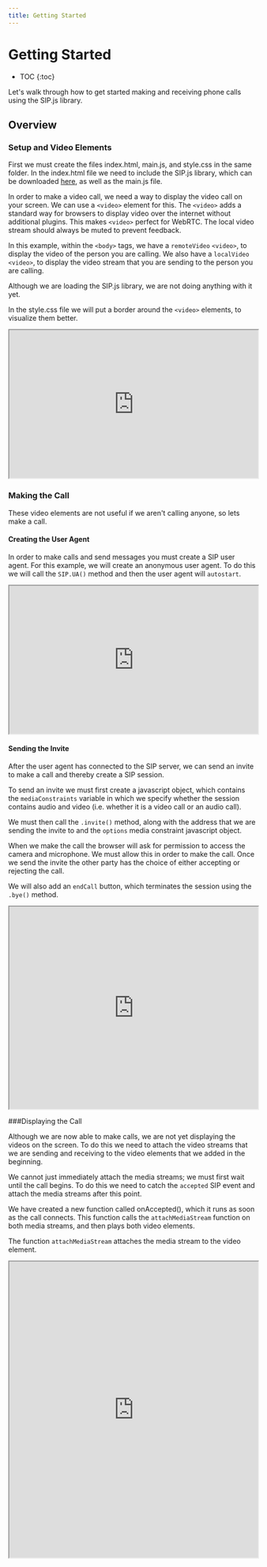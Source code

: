 ```yaml
---
title: Getting Started
---
```


# Getting Started

* TOC
{:toc}

Let's walk through how to get started making and receiving phone calls using the SIP.js library.

## Overview

### Setup and Video Elements

First we must create the files index.html, main.js, and style.css in the same folder.  In the index.html file we need to include the SIP.js library, which can be downloaded [here](/download/), as well as the main.js file.  

In order to make a video call, we need a way to display the video call on your screen.  We can use a `<video>` element for this.  The `<video>` adds a standard way for browsers to display video over the internet without additional plugins. This makes `<video>` perfect for WebRTC. The local video stream should always be muted to prevent feedback.

In this example, within the `<body>` tags, we have a `remoteVideo` `<video>`, to display the video of the person you are calling.  We also have a `localVideo` `<video>`, to display the video stream that you are sending to the person you are calling.  

Although we are loading the SIP.js library, we are not doing anything with it yet.

In the style.css file we will put a border around the `<video>` elements, to visualize them better.

<iframe
  style="width: 100%; height: 300px"
  src="http://jsfiddle.net/mgc2e/11/embedded/html,js,css,result/">
</iframe>

### Making the Call

These video elements are not useful if we aren't calling anyone, so lets make a call.

#### Creating the User Agent

In order to make calls and send messages you must create a SIP user agent.  For this example, we will create an anonymous user agent.  To do this we will call the `SIP.UA()` method and then the user agent will `autostart`.

<iframe
  style="width: 100%; height: 300px"
  src="http://jsfiddle.net/4m7dc/12/embedded/js,html,css,result/">
</iframe>


#### Sending the Invite


After the user agent has connected to the SIP server, we can send an invite to make a call and thereby create a SIP session.

To send an invite we must first create a javascript object, which contains the `mediaConstraints` variable in which we specify whether the session contains audio and video (i.e. whether it is a video call or an audio call).  

We must then call the `.invite()` method, along with the address that we are sending the invite to and the `options` media constraint javascript object.

When we make the call the browser will ask for permission to access the camera and microphone.  We must allow this in order to make the call.  Once we send the invite the other party has the choice of either accepting or rejecting the call.  

We will also add an `endCall` button, which terminates the session using the `.bye()` method.

<iframe
  style="width: 100%; height: 410px"
  src="http://jsfiddle.net/T4Kv2/18/embedded/js,html,css,result/">
</iframe>


###Displaying the Call

Although we are now able to make calls, we are not yet displaying the videos on the screen.  To do this we need to attach the video streams that we are sending and receiving to the video elements that we added in the beginning.  

We cannot just immediately attach the media streams; we must first wait until the call begins.  To do this we need to catch the `accepted` SIP event and attach the media streams after this point.  

We have created a new function called onAccepted(), which it runs as soon as the call connects.  This function calls the `attachMediaStream` function on both media streams, and then plays both video elements.

The function `attachMediaStream` attaches the media stream to the video element.

<iframe
  style="width: 100%; height: 600px"
  src="http://jsfiddle.net/qWmG7/26/embedded/js,html,css,result/">
</iframe>





